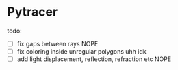 # Pytracer

todo:
- [ ] fix gaps between rays NOPE
- [ ] fix coloring inside unregular polygons uhh idk
- [ ] add light displacement, reflection, refraction etc NOPE